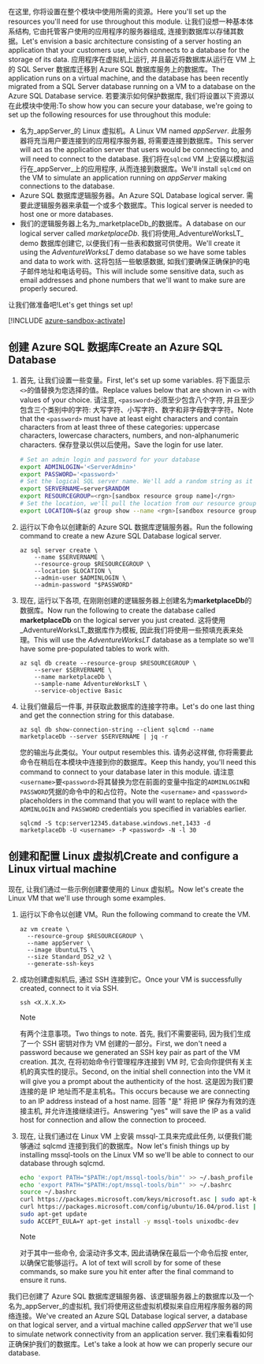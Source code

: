 <span data-ttu-id="af913-101">在这里, 你将设置在整个模块中使用所需的资源。</span><span class="sxs-lookup"><span data-stu-id="af913-101">Here you'll set up the resources you'll need for use throughout this module.</span></span> <span data-ttu-id="af913-102">让我们设想一种基本体系结构, 它由托管客户使用的应用程序的服务器组成, 连接到数据库以存储其数据。</span><span class="sxs-lookup"><span data-stu-id="af913-102">Let's envision a basic architecture consisting of a server hosting an application that your customers use, which connects to a database for the storage of its data.</span></span> <span data-ttu-id="af913-103">应用程序在虚拟机上运行, 并且最近将数据库从运行在 VM 上的 SQL Server 数据库迁移到 Azure SQL 数据库服务上的数据库。</span><span class="sxs-lookup"><span data-stu-id="af913-103">The application runs on a virtual machine, and the database has been recently migrated from a SQL Server database running on a VM to a database on the Azure SQL Database service.</span></span> <span data-ttu-id="af913-104">若要演示如何保护数据库, 我们将设置以下资源以在此模块中使用:</span><span class="sxs-lookup"><span data-stu-id="af913-104">To show how you can secure your database, we're going to set up the following resources for use throughout this module:</span></span>

- <span data-ttu-id="af913-105">名为_appServer_的 Linux 虚拟机。</span><span class="sxs-lookup"><span data-stu-id="af913-105">A Linux VM named _appServer_.</span></span> <span data-ttu-id="af913-106">此服务器将充当用户要连接到的应用程序服务器, 将需要连接到数据库。</span><span class="sxs-lookup"><span data-stu-id="af913-106">This server will act as the application server that users would be connecting to, and will need to connect to the database.</span></span> <span data-ttu-id="af913-107">我们将在`sqlcmd` VM 上安装以模拟运行在_appServer_上的应用程序, 从而连接到数据库。</span><span class="sxs-lookup"><span data-stu-id="af913-107">We'll install `sqlcmd` on the VM to simulate an application running on _appServer_ making connections to the database.</span></span>
- <span data-ttu-id="af913-108">Azure SQL 数据库逻辑服务器。</span><span class="sxs-lookup"><span data-stu-id="af913-108">An Azure SQL Database logical server.</span></span> <span data-ttu-id="af913-109">需要此逻辑服务器来承载一个或多个数据库。</span><span class="sxs-lookup"><span data-stu-id="af913-109">This logical server is needed to host one or more databases.</span></span>
- <span data-ttu-id="af913-110">我们的逻辑服务器上名为_marketplaceDb_的数据库。</span><span class="sxs-lookup"><span data-stu-id="af913-110">A database on our logical server called _marketplaceDb_.</span></span> <span data-ttu-id="af913-111">我们将使用_AdventureWorksLT_ demo 数据库创建它, 以便我们有一些表和数据可供使用。</span><span class="sxs-lookup"><span data-stu-id="af913-111">We'll create it using the _AdventureWorksLT_ demo database so we have some tables and data to work with.</span></span> <span data-ttu-id="af913-112">这将包括一些敏感数据, 如我们要确保正确保护的电子邮件地址和电话号码。</span><span class="sxs-lookup"><span data-stu-id="af913-112">This will include some sensitive data, such as email addresses and phone numbers that we'll want to make sure are properly secured.</span></span>

<span data-ttu-id="af913-113">让我们做准备吧!</span><span class="sxs-lookup"><span data-stu-id="af913-113">Let's get things set up!</span></span>

<!-- Activate the sandbox -->
[!INCLUDE [azure-sandbox-activate](../../../includes/azure-sandbox-activate.md)]

## <a name="create-an-azure-sql-database"></a><span data-ttu-id="af913-114">创建 Azure SQL 数据库</span><span class="sxs-lookup"><span data-stu-id="af913-114">Create an Azure SQL Database</span></span>

1. <span data-ttu-id="af913-115">首先, 让我们设置一些变量。</span><span class="sxs-lookup"><span data-stu-id="af913-115">First, let's set up some variables.</span></span> <span data-ttu-id="af913-116">将下面显示`<>`的值替换为您选择的值。</span><span class="sxs-lookup"><span data-stu-id="af913-116">Replace values below that are shown in `<>` with values of your choice.</span></span> <span data-ttu-id="af913-117">请注意, `<password>`必须至少包含八个字符, 并且至少包含三个类别中的字符: 大写字符、小写字符、数字和非字母数字字符。</span><span class="sxs-lookup"><span data-stu-id="af913-117">Note that the `<password>` must have at least eight characters and contain characters from at least three of these categories: uppercase characters, lowercase characters, numbers, and non-alphanumeric characters.</span></span> <span data-ttu-id="af913-118">保存登录以供以后使用。</span><span class="sxs-lookup"><span data-stu-id="af913-118">Save the login for use later.</span></span>

    ```bash
    # Set an admin login and password for your database
    export ADMINLOGIN='<ServerAdmin>'
    export PASSWORD='<password>'
    # Set the logical SQL server name. We'll add a random string as it needs to be globally unique.
    export SERVERNAME=server$RANDOM
    export RESOURCEGROUP=<rgn>[sandbox resource group name]</rgn>
    # Set the location, we'll pull the location from our resource group.
    export LOCATION=$(az group show --name <rgn>[sandbox resource group name]</rgn> | jq -r '.location')
    ```

1. <span data-ttu-id="af913-119">运行以下命令以创建新的 Azure SQL 数据库逻辑服务器。</span><span class="sxs-lookup"><span data-stu-id="af913-119">Run the following command to create a new Azure SQL Database logical server.</span></span>

    ```azurecli
    az sql server create \
        --name $SERVERNAME \
        --resource-group $RESOURCEGROUP \
        --location $LOCATION \
        --admin-user $ADMINLOGIN \
        --admin-password "$PASSWORD"
    ```

1. <span data-ttu-id="af913-120">现在, 运行以下各项, 在刚刚创建的逻辑服务器上创建名为**marketplaceDb**的数据库。</span><span class="sxs-lookup"><span data-stu-id="af913-120">Now run the following to create the database called **marketplaceDb** on the logical server you just created.</span></span> <span data-ttu-id="af913-121">这将使用_AdventureWorksLT_数据库作为模板, 因此我们将使用一些预填充表来处理。</span><span class="sxs-lookup"><span data-stu-id="af913-121">This will use the _AdventureWorksLT_ database as a template so we'll have some pre-populated tables to work with.</span></span>

    ```azurecli
    az sql db create --resource-group $RESOURCEGROUP \
        --server $SERVERNAME \
        --name marketplaceDb \
        --sample-name AdventureWorksLT \
        --service-objective Basic
    ```

1. <span data-ttu-id="af913-122">让我们做最后一件事, 并获取此数据库的连接字符串。</span><span class="sxs-lookup"><span data-stu-id="af913-122">Let's do one last thing and get the connection string for this database.</span></span>

    ```azurecli
    az sql db show-connection-string --client sqlcmd --name marketplaceDb --server $SERVERNAME | jq -r
    ```

    <span data-ttu-id="af913-123">您的输出与此类似。</span><span class="sxs-lookup"><span data-stu-id="af913-123">Your output resembles this.</span></span> <span data-ttu-id="af913-124">请务必这样做, 你将需要此命令在稍后在本模块中连接到你的数据库。</span><span class="sxs-lookup"><span data-stu-id="af913-124">Keep this handy, you'll need this command to connect to your database later in this module.</span></span> <span data-ttu-id="af913-125">请注意`<username>`要`<password>`将其替换为您在前面的变量中指定的`ADMINLOGIN`和`PASSWORD`凭据的命令中的和占位符。</span><span class="sxs-lookup"><span data-stu-id="af913-125">Note the `<username>` and `<password>` placeholders in the command that you will want to replace with the `ADMINLOGIN` and `PASSWORD` credentials you specified in variables earlier.</span></span>

    ```output
    sqlcmd -S tcp:server12345.database.windows.net,1433 -d marketplaceDb -U <username> -P <password> -N -l 30
    ```

## <a name="create-and-configure-a-linux-virtual-machine"></a><span data-ttu-id="af913-126">创建和配置 Linux 虚拟机</span><span class="sxs-lookup"><span data-stu-id="af913-126">Create and configure a Linux virtual machine</span></span>

<span data-ttu-id="af913-127">现在, 让我们通过一些示例创建要使用的 Linux 虚拟机。</span><span class="sxs-lookup"><span data-stu-id="af913-127">Now let's create the Linux VM that we'll use through some examples.</span></span>

1. <span data-ttu-id="af913-128">运行以下命令以创建 VM。</span><span class="sxs-lookup"><span data-stu-id="af913-128">Run the following command to create the VM.</span></span>

    ```azurecli
    az vm create \
      --resource-group $RESOURCEGROUP \
      --name appServer \
      --image UbuntuLTS \
      --size Standard_DS2_v2 \
      --generate-ssh-keys
    ```

1. <span data-ttu-id="af913-129">成功创建虚拟机后, 通过 SSH 连接到它。</span><span class="sxs-lookup"><span data-stu-id="af913-129">Once your VM is successfully created, connect to it via SSH.</span></span>

    ```azurecli
    ssh <X.X.X.X>
    ```

    > [!NOTE]
    > <span data-ttu-id="af913-130">有两个注意事项。</span><span class="sxs-lookup"><span data-stu-id="af913-130">Two things to note.</span></span> <span data-ttu-id="af913-131">首先, 我们不需要密码, 因为我们生成了一个 SSH 密钥对作为 VM 创建的一部分。</span><span class="sxs-lookup"><span data-stu-id="af913-131">First, we don't need a password because we generated an SSH key pair as part of the VM creation.</span></span> <span data-ttu-id="af913-132">其次, 在将初始命令行管理程序连接到 VM 时, 它会向你提供有关主机的真实性的提示。</span><span class="sxs-lookup"><span data-stu-id="af913-132">Second, on the initial shell connection into the VM it will give you a prompt about the authenticity of the host.</span></span> <span data-ttu-id="af913-133">这是因为我们要连接的是 IP 地址而不是主机名。</span><span class="sxs-lookup"><span data-stu-id="af913-133">This occurs because we are connecting to an IP address instead of a host name.</span></span> <span data-ttu-id="af913-134">回答 "是" 将把 IP 保存为有效的连接主机, 并允许连接继续进行。</span><span class="sxs-lookup"><span data-stu-id="af913-134">Answering "yes" will save the IP as a valid host for connection and allow the connection to proceed.</span></span>

1. <span data-ttu-id="af913-135">现在, 让我们通过在 Linux VM 上安装 mssql-工具来完成此任务, 以便我们能够通过 sqlcmd 连接到我们的数据库。</span><span class="sxs-lookup"><span data-stu-id="af913-135">Now let's finish things up by installing mssql-tools on the Linux VM so we'll be able to connect to our database through sqlcmd.</span></span>

    ```bash
    echo 'export PATH="$PATH:/opt/mssql-tools/bin"' >> ~/.bash_profile
    echo 'export PATH="$PATH:/opt/mssql-tools/bin"' >> ~/.bashrc
    source ~/.bashrc
    curl https://packages.microsoft.com/keys/microsoft.asc | sudo apt-key add -
    curl https://packages.microsoft.com/config/ubuntu/16.04/prod.list | sudo tee /etc/apt/sources.list.d/msprod.list
    sudo apt-get update
    sudo ACCEPT_EULA=Y apt-get install -y mssql-tools unixodbc-dev
    ```

    > [!NOTE]
    > <span data-ttu-id="af913-136">对于其中一些命令, 会滚动许多文本, 因此请确保在最后一个命令后按 enter, 以确保它能够运行。</span><span class="sxs-lookup"><span data-stu-id="af913-136">A lot of text will scroll by for some of these commands, so make sure you hit enter after the final command to ensure it runs.</span></span>

<span data-ttu-id="af913-137">我们已创建了 Azure SQL 数据库逻辑服务器、该逻辑服务器上的数据库以及一个名为_appServer_的虚拟机, 我们将使用这些虚拟机模拟来自应用程序服务器的网络连接。</span><span class="sxs-lookup"><span data-stu-id="af913-137">We've created an Azure SQL Database logical server, a database on that logical server, and a virtual machine called _appServer_ that we'll use to simulate network connectivity from an application server.</span></span> <span data-ttu-id="af913-138">我们来看看如何正确保护我们的数据库。</span><span class="sxs-lookup"><span data-stu-id="af913-138">Let's take a look at how we can properly secure our database.</span></span>